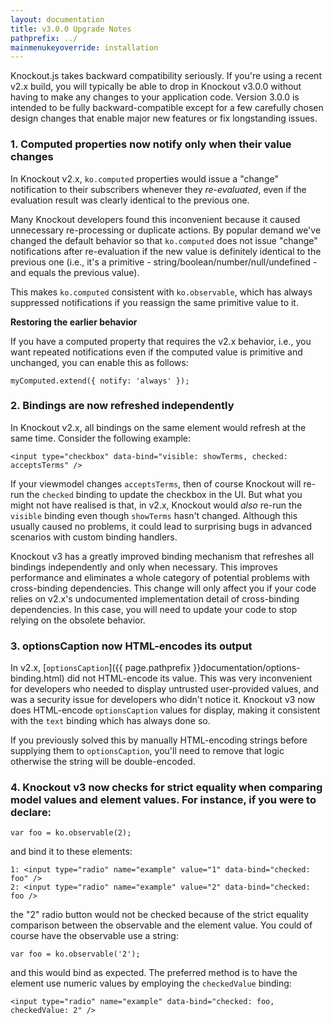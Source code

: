 ```yaml
---
layout: documentation
title: v3.0.0 Upgrade Notes
pathprefix: ../
mainmenukeyoverride: installation
---
```


Knockout.js takes backward compatibility seriously. If you're using a recent v2.x build, you will typically be able to drop in Knockout v3.0.0 without having to make any changes to your application code. Version 3.0.0 is intended to be fully backward-compatible except for a few carefully chosen design changes that enable major new features or fix longstanding issues.

### 1. Computed properties now notify only when their value changes

In Knockout v2.x, `ko.computed` properties would issue a "change" notification to their subscribers whenever they *re-evaluated*, even if the evaluation result was clearly identical to the previous one.

Many Knockout developers found this inconvenient because it caused unnecessary re-processing or duplicate actions. By popular demand we've changed the default behavior so that `ko.computed` does not issue "change" notifications after re-evaluation if the new value is definitely identical to the previous one (i.e., it's a primitive - string/boolean/number/null/undefined - and equals the previous value).

This makes `ko.computed` consistent with `ko.observable`, which has always suppressed notifications if you reassign the same primitive value to it.

**Restoring the earlier behavior**

If you have a computed property that requires the v2.x behavior, i.e., you want repeated notifications even if the computed value is primitive and unchanged, you can enable this as follows:

    myComputed.extend({ notify: 'always' });

### 2. Bindings are now refreshed independently

In Knockout v2.x, all bindings on the same element would refresh at the same time. Consider the following example:

    <input type="checkbox" data-bind="visible: showTerms, checked: acceptsTerms" />

If your viewmodel changes `acceptsTerms`, then of course Knockout will re-run the `checked` binding to update the checkbox in the UI. But what you might not have realised is that, in v2.x, Knockout would *also* re-run the `visible` binding even though `showTerms` hasn't changed. Although this usually caused no problems, it could lead to surprising bugs in advanced scenarios with custom binding handlers.

Knockout v3 has a greatly improved binding mechanism that refreshes all bindings independently and only when necessary. This improves performance and eliminates a whole category of potential problems with cross-binding dependencies. This change will only affect you if your code relies on v2.x's undocumented implementation detail of cross-binding dependencies. In this case, you will need to update your code to stop relying on the obsolete behavior.

### 3. optionsCaption now HTML-encodes its output

In v2.x, [`optionsCaption`]({{ page.pathprefix }}documentation/options-binding.html) did not HTML-encode its value. This was very inconvenient for developers who needed to display untrusted user-provided values, and was a security issue for developers who didn't notice it. Knockout v3 now does HTML-encode `optionsCaption` values for display, making it consistent with the `text` binding which has always done so.

If you previously solved this by manually HTML-encoding strings before supplying them to `optionsCaption`, you'll need to remove that logic otherwise the string will be double-encoded.

### 4. Knockout v3 now checks for strict equality when comparing model values and element values. For instance, if you were to declare:

	var foo = ko.observable(2);

and bind it to these elements:

	1: <input type="radio" name="example" value="1" data-bind="checked: foo" />
	2: <input type="radio" name="example" value="2" data-bind="checked: foo />

the "2" radio button would not be checked because of the strict equality comparison between the observable and the element value. You could of course have the observable use a string:

	var foo = ko.observable('2');

and this would bind as expected. The preferred method is to have the element use numeric values by employing the `checkedValue` binding:

	<input type="radio" name="example" data-bind="checked: foo, checkedValue: 2" />  
